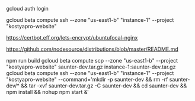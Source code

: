 gcloud auth login

gcloud beta compute ssh --zone "us-east1-b" "instance-1" --project "kostyapro-website"


https://certbot.eff.org/lets-encrypt/ubuntufocal-nginx

https://github.com/nodesource/distributions/blob/master/README.md



npm run build
gcloud beta compute scp --zone "us-east1-b" --project "kostyapro-website" saunter-dev.tar.gz instance-1:saunter-dev.tar.gz
gcloud beta compute ssh --zone "us-east1-b" "instance-1" --project "kostyapro-website" --command='mkdir -p saunter-dev && rm -rf saunter-dev/* && tar -xvf saunter-dev.tar.gz -C saunter-dev && cd saunter-dev && npm install && nohup npm start &'